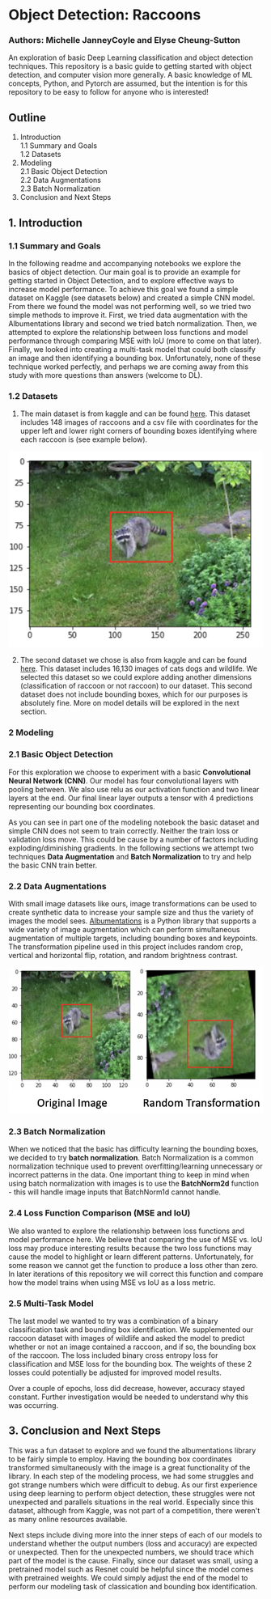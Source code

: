 # Object Detection: Raccoons

### Authors: Michelle JanneyCoyle and Elyse Cheung-Sutton

An exploration of basic Deep Learning classification and object detection techniques. This repository is a basic guide to getting started with object detection, and computer vision more generally. A basic knowledge of ML concepts, Python, and Pytorch are assumed, but the intention is for this repository to be easy to follow for anyone who is interested!

## Outline
1. Introduction <br>
  1.1 Summary and Goals <br>
  1.2 Datasets <br>
2. Modeling <br>
    2.1 Basic Object Detection <br>
  2.2 Data Augmentations <br>
  2.3 Batch Normalization <br>
3. Conclusion and Next Steps <br>

## 1. Introduction
### 1.1 Summary and Goals
In the following readme and accompanying notebooks we explore the basics of object detection. Our main goal is to provide an example for getting started in Object Detection, and to explore effective ways to increase model performance. To achieve this goal we found a simple dataset on Kaggle (see datasets below) and created a simple CNN model. From there we found the model was not performing well, so we tried two simple methods to improve it. First, we tried data augmentation with the Albumentations library and second we tried batch normalization. Then, we attempted to explore the relationship between loss functions and model performance through comparing MSE with IoU (more to come on that later). Finally, we looked into creating a multi-task model that could both classify an image and then identifying a bounding box.  Unfortunately, none of these technique worked perfectly, and perhaps we are coming away from this study with more questions than answers (welcome to DL).  

### 1.2 Datasets
1. The main dataset is from kaggle and can be found [here](https://www.kaggle.com/andrewmvd/animal-faces). This dataset includes 148 images of raccoons and a csv file with coordinates for the upper left and lower right corners of bounding boxes identifying where each raccoon is (see example below).

![alt text](https://github.com/michellejc/Object_Detection_DL/blob/main/OD_example.png)

2. The second dataset we chose is also from kaggle and can be found [here](https://www.kaggle.com/andrewmvd/animal-faces). This dataset includes 16,130 images of cats dogs and wildlife. We selected this dataset so we could explore adding another dimensions (classification of raccoon or not raccoon) to our dataset. This second dataset does not include bounding boxes, which for our purposes is absolutely fine. More on model details will be explored in the next section.

### 2 Modeling
### 2.1 Basic Object Detection

For this exploration we choose to experiment with a basic **Convolutional Neural Network (CNN)**. Our model has four convolutional layers with pooling between. We also use relu as our activation function and two linear layers at the end. Our final linear layer outputs a tensor with 4 predictions representing our bounding box coordinates.

As you can see in part one of the modeling notebook the basic dataset and simple CNN does not seem to train correctly. Neither the train loss or validation loss move. This could be cause by a number of factors including exploding/diminishing gradients. In the following sections we attempt two techniques **Data Augmentation** and **Batch Normalization** to try and help the basic CNN train better.

### 2.2 Data Augmentations

With small image datasets like ours, image transformations can be used to create synthetic data to increase your sample size and thus the variety of images the model sees. [Albumentations](https://albumentations.ai/) is a Python library that supports a wide variety of image augmentation which can perform simultaneous augmentation of multiple targets, including bounding boxes and keypoints. The transformation pipeline used in this project includes random crop, vertical and horizontal flip, rotation, and random brightness contrast.

![Image Augmentation](https://github.com/michellejc/Object_Detection_DL/blob/main/Image_Augmentation.png)

### 2.3 Batch Normalization

When we noticed that the basic has difficulty learning the bounding boxes, we decided to try **batch normalization**. Batch Normalization is a common normalization technique used to prevent overfitting/learning unnecessary or incorrect patterns in the data. One important thing to keep in mind when using batch normalization with images is to use the **BatchNorm2d** function - this will handle image inputs that BatchNorm1d cannot handle.

### 2.4 Loss Function Comparison (MSE and IoU)

We also wanted to explore the relationship between loss functions and model performance here. We believe that comparing the use of MSE vs. IoU loss may produce interesting results because the two loss functions may cause the model to highlight or learn different patterns. Unfortunately, for some reason we cannot get the function to produce a loss other than zero. In later iterations of this repository we will correct this function and compare how the model trains when using MSE vs IoU as a loss metric.

### 2.5 Multi-Task Model

The last model we wanted to try was a combination of a binary classification task and bounding box identification. We supplemented our raccoon dataset with images of wildlife and asked the model to predict whether or not an image contained a raccoon, and if so, the bounding box of the raccoon. The loss included binary cross entropy loss for classification and MSE loss for the bounding box. The weights of these 2 losses could potentially be adjusted for improved model results.

Over a couple of epochs, loss did decrease, however, accuracy stayed constant. Further investigation would be needed to understand why this was occurring.

## 3. Conclusion and Next Steps

This was a fun dataset to explore and we found the albumentations library to be fairly simple to employ. Having the bounding box coordinates transformed simultaneously with the image is a great functionality of the library. In each step of the modeling process, we had some struggles and got strange numbers which were difficult to debug. As our first experience using deep learning to perform object detection, these struggles were not unexpected and parallels situations in the real world. Especially since this dataset, although from Kaggle, was not part of a competition, there weren't as many online resources available.

Next steps include diving more into the inner steps of each of our models to understand whether the output numbers (loss and accuracy) are expected or unexpected. Then for the unexpected numbers, we should trace which part of the model is the cause. Finally, since our dataset was small, using a pretrained model such as Resnet could be helpful since the model comes with pretrained weights. We could simply adjust the end of the model to perform our modeling task of classication and bounding box identification.
